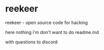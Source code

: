 # reekeer
reekeer - open source code for hacking

here nothing
i'm don't want to do readme.md

with questions to discord